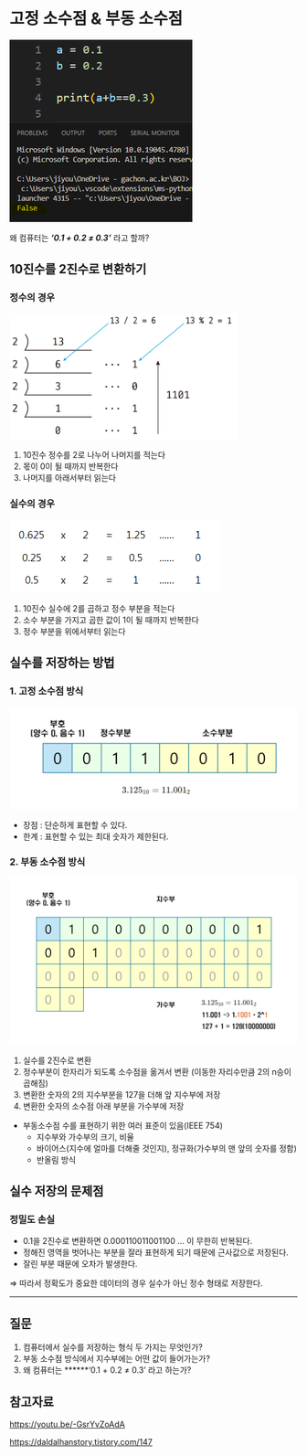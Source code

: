 # 고정 소수점 & 부동 소수점

![서론.png](./images/서론.png)

왜 컴퓨터는 ***‘0.1 + 0.2 ≠ 0.3’*** 라고 할까?

## 10진수를 2진수로 변환하기

### 정수의 경우

<img src="./images/진수변환(1).png" width="400"/>

1. 10진수 정수를 2로 나누어 나머지를 적는다
2. 몫이 0이 될 때까지 반복한다
3. 나머지를 아래서부터 읽는다

### 실수의 경우

![진수변환(2).png](./images/진수변환(2).png)

1. 10진수 실수에 2를 곱하고 정수 부분을 적는다
2. 소수 부분을 가지고 곱한 값이 1이 될 때까지 반복한다
3. 정수 부분을 위에서부터 읽는다

## 실수를 저장하는 방법

### 1. 고정 소수점 방식

![그림1.png](./images/그림1.png)

- 장점 : 단순하게 표현할 수 있다.
- 한계 : 표현할 수 있는 최대 숫자가 제한된다.

### 2. 부동 소수점 방식

![그림2.png](./images/그림2.png)

1. 실수를 2진수로 변환
2. 정수부분이 한자리가 되도록 소수점을 옮겨서 변환 (이동한 자리수만큼 2의 n승이 곱해짐)
3. 변환한 숫자의 2의 지수부분을 127을 더해 앞 지수부에 저장
4. 변환한 숫자의 소수점 아래 부분을 가수부에 저장

- 부동소수점 수를 표현하기 위한 여러 표준이 있음(IEEE 754)
    - 지수부와 가수부의 크기, 비율
    - 바이어스(지수에 얼마를 더해줄 것인지), 정규화(가수부의 맨 앞의 숫자를 정함)
    - 반올림 방식

## 실수 저장의 문제점

### 정밀도 손실

- 0.1을 2진수로 변환하면 0.000110011001100 …  이 무한히 반복된다.
- 정해진 영역을 벗어나는 부분을 잘라 표현하게 되기 때문에 근사값으로 저장된다.
- 잘린 부분 때문에 오차가 발생한다.

⇒ 따라서 정확도가 중요한 데이터의 경우 실수가 아닌 정수 형태로 저장한다.

---

## 질문

1. 컴퓨터에서 실수를 저장하는 형식 두 가지는 무엇인가?
2. 부동 소수점 방식에서 지수부에는 어떤 값이 들어가는가?
3. 왜 컴퓨터는 ******‘0.1 + 0.2 ≠ 0.3’ 라고 하는가?



## 참고자료

https://youtu.be/-GsrYvZoAdA

https://daldalhanstory.tistory.com/147
